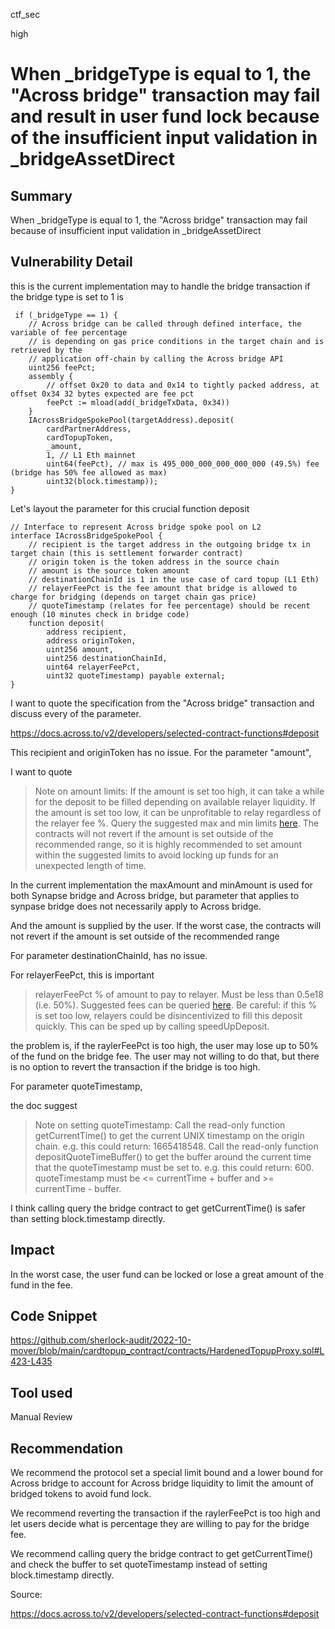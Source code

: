 ctf_sec

high

# When _bridgeType is equal to 1, the "Across bridge" transaction may fail and result in user fund lock because of the insufficient input validation in _bridgeAssetDirect

## Summary

When _bridgeType is equal to 1, the "Across bridge" transaction may fail because of insufficient input validation in _bridgeAssetDirect

## Vulnerability Detail

this is the current implementation may to handle the bridge transaction if the bridge type is set to 1 is

```solidity
 if (_bridgeType == 1) {
    // Across bridge can be called through defined interface, the variable of fee percentage
    // is depending on gas price conditions in the target chain and is retrieved by the
    // application off-chain by calling the Across bridge API
    uint256 feePct;
    assembly {
        // offset 0x20 to data and 0x14 to tightly packed address, at offset 0x34 32 bytes expected are fee pct
        feePct := mload(add(_bridgeTxData, 0x34))
    }
    IAcrossBridgeSpokePool(targetAddress).deposit(
        cardPartnerAddress,
        cardTopupToken,
        _amount,
        1, // L1 Eth mainnet
        uint64(feePct), // max is 495_000_000_000_000_000 (49.5%) fee (bridge has 50% fee allowed as max)
        uint32(block.timestamp));
}
```

Let's layout the parameter for this crucial function deposit

```solidity
// Interface to represent Across bridge spoke pool on L2
interface IAcrossBridgeSpokePool {
    // recipient is the target address in the outgoing bridge tx in target chain (this is settlement forwarder contract)
    // origin token is the token address in the source chain
    // amount is the source token amount
    // destinationChainId is 1 in the use case of card topup (L1 Eth)
    // relayerFeePct is the fee amount that bridge is allowed to charge for bridging (depends on target chain gas price)
    // quoteTimestamp (relates for fee percentage) should be recent enough (10 minutes check in bridge code)
    function deposit(
        address recipient,
        address originToken,
        uint256 amount,
        uint256 destinationChainId,
        uint64 relayerFeePct,
        uint32 quoteTimestamp) payable external;
}
```

I want to quote the specification from the "Across bridge" transaction and discuss every of the parameter.

https://docs.across.to/v2/developers/selected-contract-functions#deposit

This recipient and originToken has no issue. For the parameter "amount", 

I want to quote

> Note on amount limits: If the amount is set too high, it can take a while for the deposit to be filled depending on available relayer liquidity. If the amount is set too low, it can be unprofitable to relay regardless of the relayer fee %. Query the suggested max and min limits [here](https://github.com/v2/developers/across-api#querying-limits). The contracts will not revert if the amount is set outside of the recommended range, so it is highly recommended to set amount within the suggested limits to avoid locking up funds for an unexpected length of time.

In the current implementation the maxAmount and minAmount is used for both Synapse bridge and Across bridge, but parameter that applies to synpase bridge does not necessarily apply to Across bridge.

And the amount is supplied by the user. If the worst case, the contracts will not revert if the amount is set outside of the recommended range

For parameter destinationChainId, has no issue.

For relayerFeePct, this is important

> relayerFeePct % of amount to pay to relayer. Must be less than 0.5e18 (i.e. 50%). Suggested fees can be queried [here](https://github.com/v2/developers/across-api#calculating-suggested-fees). Be careful: if this % is set too low, relayers could be disincentivized to fill this deposit quickly. This can be sped up by calling speedUpDeposit.

the problem is, if the raylerFeePct is too high, the user may lose up to 50% of the fund on the bridge fee. The user may not willing to do that, but there is no option to revert the transaction if the bridge is too high.

For parameter quoteTimestamp,

the doc suggest

> Note on setting quoteTimestamp: 
Call the read-only function getCurrentTime() to get the current UNIX timestamp on the origin chain. e.g. this could return: 1665418548.
Call the read-only function depositQuoteTimeBuffer() to get the buffer around the current time that the quoteTimestamp must be set to. e.g. this could return: 600.
quoteTimestamp must be <= currentTime + buffer and >= currentTime - buffer.

I think calling query the bridge contract to get getCurrentTime() is safer than setting block.timestamp directly.

## Impact

In the worst case, the user fund can be locked or lose a great amount of the fund in the fee.

## Code Snippet

https://github.com/sherlock-audit/2022-10-mover/blob/main/cardtopup_contract/contracts/HardenedTopupProxy.sol#L423-L435

## Tool used

Manual Review

## Recommendation

We recommend the protocol set a special limit bound and a lower bound for Across bridge to account for Across bridge liquidity to limit the amount of bridged tokens to avoid fund lock.

We recommend reverting the transaction if the raylerFeePct is too high and let users decide what is percentage they are willing to pay for the bridge fee.

We recommend calling query the bridge contract to get getCurrentTime() and check the buffer to set quoteTimestamp instead of setting block.timestamp directly.

Source: 

https://docs.across.to/v2/developers/selected-contract-functions#deposit
